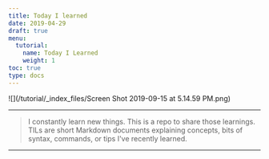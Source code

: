 ```yaml
---
title: Today I learned 
date: 2019-04-29
draft: true
menu:
  tutorial:
    name: Today I Learned
    weight: 1
toc: true
type: docs
---
```




![](/tutorial/_index_files/Screen Shot 2019-09-15 at 5.14.59 PM.png)




---
> I constantly learn new things. This is a repo to share those learnings. TILs are short Markdown documents explaining concepts, bits of syntax, commands, or tips I've recently learned.

----



